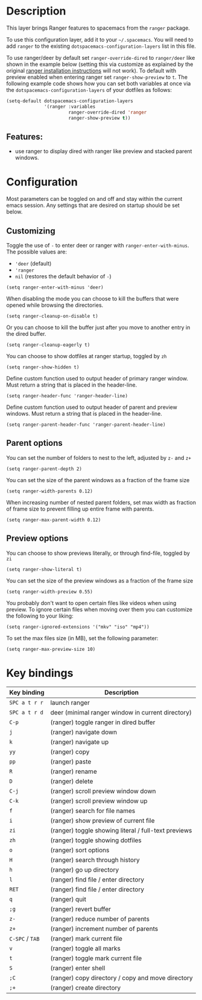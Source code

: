 Description
===========

This layer brings Ranger features to spacemacs from the `ranger`
package.

To use this configuration layer, add it to your `~/.spacemacs`. You will
need to add `ranger` to the existing `dotspacemacs-configuration-layers`
list in this file.

To use ranger/deer by default set `ranger-override-dired` to
`ranger/deer` like shown in the example below (setting this via
customize as explained by the original [ranger installation
instructions](https://github.com/ralesi/ranger.el#installation) will not
work). To default with preview enabled when entering ranger set
`ranger-show-preview` to `t`. The following example code shows how you
can set both variables at once via the
`dotspacemacs-configuration-layers` of your dotfiles as follows:

``` commonlisp
(setq-default dotspacemacs-configuration-layers
              '(ranger :variables
                       ranger-override-dired 'ranger
                       ranger-show-preview t))
```

Features:
---------

-   use ranger to display dired with ranger like preview and stacked
    parent windows.

Configuration
=============

Most parameters can be toggled on and off and stay within the current
emacs session. Any settings that are desired on startup should be set
below.

Customizing
-----------

Toggle the use of `-` to enter deer or ranger with
`ranger-enter-with-minus`. The possible values are:

-   `'deer` (default)
-   `'ranger`
-   `nil` (restores the default behavior of `-`)

``` elisp
(setq ranger-enter-with-minus 'deer)
```

When disabling the mode you can choose to kill the buffers that were
opened while browsing the directories.

``` elisp
(setq ranger-cleanup-on-disable t)
```

Or you can choose to kill the buffer just after you move to another
entry in the dired buffer.

``` elisp
(setq ranger-cleanup-eagerly t)
```

You can choose to show dotfiles at ranger startup, toggled by `zh`

``` elisp
(setq ranger-show-hidden t)
```

Define custom function used to output header of primary ranger window.
Must return a string that is placed in the header-line.

``` elisp
(setq ranger-header-func 'ranger-header-line)
```

Define custom function used to output header of parent and preview
windows. Must return a string that is placed in the header-line.

``` elisp
(setq ranger-parent-header-func 'ranger-parent-header-line)
```

Parent options
--------------

You can set the number of folders to nest to the left, adjusted by `z-`
and `z+`

``` elisp
(setq ranger-parent-depth 2)
```

You can set the size of the parent windows as a fraction of the frame
size

``` elisp
(setq ranger-width-parents 0.12)
```

When increasing number of nested parent folders, set max width as
fraction of frame size to prevent filling up entire frame with parents.

``` elisp
(setq ranger-max-parent-width 0.12)
```

Preview options
---------------

You can choose to show previews literally, or through find-file, toggled
by `zi`

``` elisp
(setq ranger-show-literal t)
```

You can set the size of the preview windows as a fraction of the frame
size

``` elisp
(setq ranger-width-preview 0.55)
```

You probably don't want to open certain files like videos when using
preview. To ignore certain files when moving over them you can customize
the following to your liking:

``` elisp
(setq ranger-ignored-extensions '("mkv" "iso" "mp4"))
```

To set the max files size (in MB), set the following parameter:

``` elisp
(setq ranger-max-preview-size 10)
```

Key bindings
============

| Key binding     | Description                                          |
|-----------------|------------------------------------------------------|
| `SPC a t r r`   | launch ranger                                        |
| `SPC a t r d`   | deer (minimal ranger window in current directory)    |
| `C-p`           | (ranger) toggle ranger in dired buffer               |
| `j`             | (ranger) navigate down                               |
| `k`             | (ranger) navigate up                                 |
| `yy`            | (ranger) copy                                        |
| `pp`            | (ranger) paste                                       |
| `R`             | (ranger) rename                                      |
| `D`             | (ranger) delete                                      |
| `C-j`           | (ranger) scroll preview window down                  |
| `C-k`           | (ranger) scroll preview window up                    |
| `f`             | (ranger) search for file names                       |
| `i`             | (ranger) show preview of current file                |
| `zi`            | (ranger) toggle showing literal / full-text previews |
| `zh`            | (ranger) toggle showing dotfiles                     |
| `o`             | (ranger) sort options                                |
| `H`             | (ranger) search through history                      |
| `h`             | (ranger) go up directory                             |
| `l`             | (ranger) find file / enter directory                 |
| `RET`           | (ranger) find file / enter directory                 |
| `q`             | (ranger) quit                                        |
| `;g`            | (ranger) revert buffer                               |
| `z-`            | (ranger) reduce number of parents                    |
| `z+`            | (ranger) increment number of parents                 |
| `C-SPC` / `TAB` | (ranger) mark current file                           |
| `v`             | (ranger) toggle all marks                            |
| `t`             | (ranger) toggle mark current file                    |
| `S`             | (ranger) enter shell                                 |
| `;C`            | (ranger) copy directory / copy and move directory    |
| `;+`            | (ranger) create directory                            |
